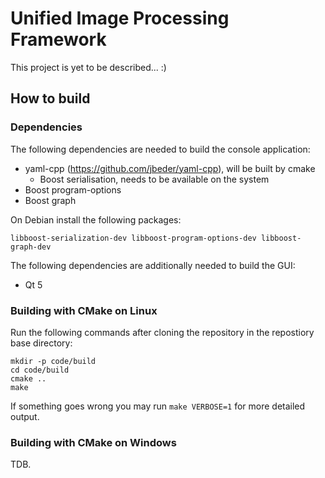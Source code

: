 Unified Image Processing Framework
==================================

This project is yet to be described... :)

How to build
------------

### Dependencies

The following dependencies are needed to build the console application:

- yaml-cpp (https://github.com/jbeder/yaml-cpp), will be built by cmake
  - Boost serialisation, needs to be available on the system
- Boost program-options
- Boost graph

On Debian install the following packages:

	libboost-serialization-dev libboost-program-options-dev libboost-graph-dev


The following dependencies are additionally needed to build the GUI:

- Qt 5

### Building with CMake on Linux

Run the following commands after cloning the repository in the repostiory base directory:

```
mkdir -p code/build
cd code/build
cmake ..
make
```

If something goes wrong you may run `make VERBOSE=1` for more detailed output.

### Building with CMake on Windows

TDB.